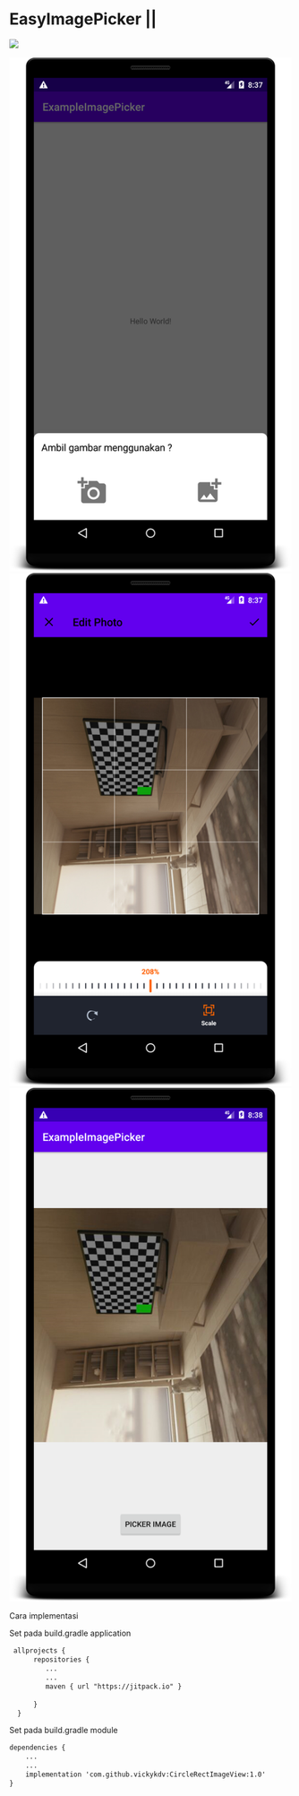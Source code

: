 # EasyImagePicker || 
[![](https://jitpack.io/v/vickyKDV/EasyImagePicker.svg)](https://jitpack.io/#vickyKDV/EasyImagePicker)


![alt text](https://raw.githubusercontent.com/vickyKDV/EasyImagePicker/master/dialogpng.png)
![alt text](https://raw.githubusercontent.com/vickyKDV/EasyImagePicker/master/croppng.png)
![alt text](https://raw.githubusercontent.com/vickyKDV/EasyImagePicker/master/resultpng.png)

   Cara implementasi
   
   
   Set pada build.gradle application
   
     allprojects {
          repositories {
             ...
             ...
             maven { url "https://jitpack.io" }

          }
      }
    
   Set pada build.gradle module
    
    dependencies {
        ...
        ...
        implementation 'com.github.vickykdv:CircleRectImageView:1.0'
    }
    
